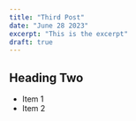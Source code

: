 ```yaml
---
title: "Third Post"
date: "June 28 2023"
excerpt: "This is the excerpt"
draft: true
---
```


## Heading Two

- Item 1
- Item 2
